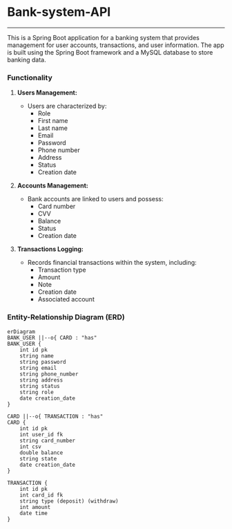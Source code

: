 # Bank-system-API

---

This is a Spring Boot application for a banking system that provides management for user accounts, transactions, and user information. The app is built using the Spring Boot framework and a MySQL database to store banking data.

### Functionality

1. **Users Management:**
    - Users are characterized by:
        - Role
        - First name
        - Last name
        - Email
        - Password
        - Phone number
        - Address
        - Status
        - Creation date

2. **Accounts Management:**
    - Bank accounts are linked to users and possess:
        - Card number
        - CVV
        - Balance
        - Status
        - Creation date

3. **Transactions Logging:**
    - Records financial transactions within the system, including:
        - Transaction type
        - Amount
        - Note
        - Creation date
        - Associated account

### Entity-Relationship Diagram (ERD)

```plaintext
erDiagram
BANK_USER ||--o{ CARD : "has"
BANK_USER {
    int id pk
    string name
    string password
    string email
    string phone_number
    string address
    string status
    string role
    date creation_date
}

CARD ||--o{ TRANSACTION : "has"
CARD {
    int id pk
    int user_id fk
    string card_number
    int csv
    double balance
    string state
    date creation_date
}

TRANSACTION {
    int id pk
    int card_id fk
    string type (deposit) (withdraw)
    int amount
    date time
}
